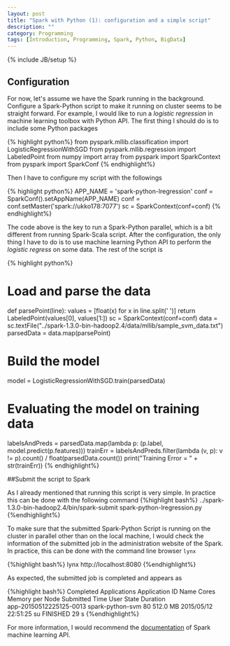```yaml
---
layout: post
title: "Spark with Python (1): configuration and a simple script"
description: ""
category: Programming
tags: [Introduction, Programming, Spark, Python, BigData]
---
```

{% include JB/setup %}

<script type="text/javascript"
 src="http://cdn.mathjax.org/mathjax/latest/MathJax.js?config=TeX-AMS-MML_HTMLorMML">
</script>



## Configuration

For now, let's assume we have the Spark running in the background.
Configure a Spark-Python script to make it running on cluster seems to be straight forward.
For example, I would like to run a _logistic regression_ in machine learning toolbox with Python API.
The first thing I should do is to include some Python packages

{% highlight python%}
from pyspark.mllib.classification import LogisticRegressionWithSGD
from pyspark.mllib.regression import LabeledPoint
from numpy import array
from pyspark import SparkContext
from pyspark import SparkConf
{% endhighlight%} 

Then I have to configure my script with the followings

{% highlight python%}
APP_NAME = 'spark-python-lregression'
conf = SparkConf().setAppName(APP_NAME)
conf = conf.setMaster('spark://ukko178:7077')
sc = SparkContext(conf=conf)
{% endhighlight%}

The code above is the key to run a Spark-Python parallel, which is a bit different from running Spark-Scala script.
After the configuration, the only thing I have to do is to use machine learning Python API to perform the _logistic regress_ on some data.
The rest of the script is

{% highlight python%}
# Load and parse the data
def parsePoint(line):
    values = [float(x) for x in line.split(' ')]
    return LabeledPoint(values[0], values[1:])
sc = SparkContext(conf=conf)
data = sc.textFile("../spark-1.3.0-bin-hadoop2.4/data/mllib/sample_svm_data.txt")
parsedData = data.map(parsePoint)
# Build the model
model = LogisticRegressionWithSGD.train(parsedData)
# Evaluating the model on training data
labelsAndPreds = parsedData.map(lambda p: (p.label, model.predict(p.features)))
trainErr = labelsAndPreds.filter(lambda (v, p): v != p).count() / float(parsedData.count())
print("Training Error = " + str(trainErr))
{% endhighlight%}

##Submit the script to Spark

As I already mentioned that running this script is very simple.
In practice this can be done with the following command
{%highlight bash%}
../spark-1.3.0-bin-hadoop2.4/bin/spark-submit spark-python-lregression.py
{%endhighlight%} 

To make sure that the submitted Spark-Python Script is running on the cluster in parallel other than on the local machine, I would check the information of the submitted job in the administration website of the Spark.
In practice, this can be done with the command line browser `lynx`

{%highlight bash%}
lynx http://localhost:8080
{%endhighlight%}

As expected, the submitted job is completed and appears as

{%highlight bash%}
Completed Applications Application ID Name Cores Memory per Node Submitted Time User State Duration                                                                                                                                                 
app-20150512225125-0013 spark-python-svm 80 512.0 MB 2015/05/12 22:51:25 su FINISHED 29 s
{%endhighlight%}

For more information, I would recommend the [documentation](https://spark.apache.org/docs/latest/mllib-guide.html) of Spark machine learning API.







